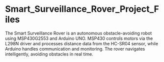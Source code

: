 # Smart_Surveillance_Rover_Project_Files
The Smart Surveillance Rover is an autonomous obstacle-avoiding robot using MSP430G2553 and Arduino UNO. MSP430 controls motors via the L298N driver and processes distance data from the HC-SR04 sensor, while Arduino handles communication and monitoring. The rover navigates intelligently, avoiding obstacles in real time.
